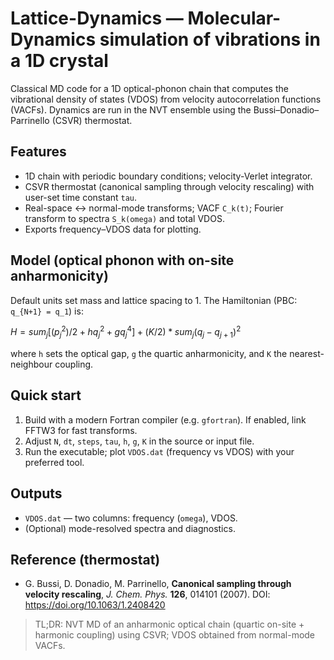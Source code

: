 # Lattice-Dynamics — Molecular-Dynamics simulation of vibrations in a 1D crystal

Classical MD code for a 1D optical-phonon chain that computes the vibrational density of states (VDOS) from velocity autocorrelation functions (VACFs). Dynamics are run in the NVT ensemble using the Bussi–Donadio–Parrinello (CSVR) thermostat.

## Features
- 1D chain with periodic boundary conditions; velocity-Verlet integrator.
- CSVR thermostat (canonical sampling through velocity rescaling) with user-set time constant `tau`.
- Real-space <-> normal-mode transforms; VACF `C_k(t)`; Fourier transform to spectra `S_k(omega)` and total VDOS.
- Exports frequency–VDOS data for plotting.

## Model (optical phonon with on-site anharmonicity)
Default units set mass and lattice spacing to 1. The Hamiltonian (PBC: `q_{N+1} = q_1`) is:

$H = sum_j [ (p_j^2)/2 + hq_j^2 + gq_j^4 ] + (K/2) * sum_j (q_j - q_{j+1})^2$


where `h` sets the optical gap, `g` the quartic anharmonicity, and `K` the nearest-neighbour coupling.

## Quick start
1. Build with a modern Fortran compiler (e.g. `gfortran`). If enabled, link FFTW3 for fast transforms.
2. Adjust `N`, `dt`, `steps`, `tau`, `h`, `g`, `K` in the source or input file.
3. Run the executable; plot `VDOS.dat` (frequency vs VDOS) with your preferred tool.

## Outputs
- `VDOS.dat` — two columns: frequency (`omega`), VDOS.
- (Optional) mode-resolved spectra and diagnostics.

## Reference (thermostat)
- G. Bussi, D. Donadio, M. Parrinello, **Canonical sampling through velocity rescaling**, *J. Chem. Phys.* **126**, 014101 (2007). DOI: https://doi.org/10.1063/1.2408420

> TL;DR: NVT MD of an anharmonic optical chain (quartic on-site + harmonic coupling) using CSVR; VDOS obtained from normal-mode VACFs.
